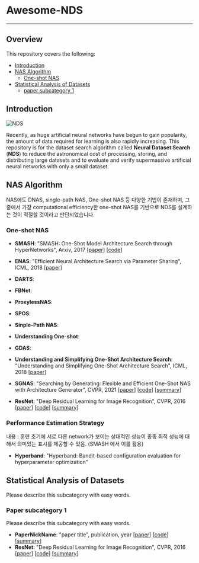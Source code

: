 # Awesome-NDS

---

## Overview

This repository covers the following:

- [Introduction](#introduction)
- [NAS Algorithm](#nas-algorithm)
  - [One-shot NAS](#One-shot-NAS)
- [Statistical Analysis of Datasets](#statistical-analysis-of-datasets)
  - [paper subcategory 1](#paper-subcategory-1)



## Introduction

![NDS](https://user-images.githubusercontent.com/90232305/209629502-37e63cf7-5a45-42db-93ea-55b11f8cb9fc.jpg)

Recently, as huge artificial neural networks have begun to gain popularity, the amount of data required for learning is also rapidly increasing. This repository is for the dataset search algorithm called **Neural Dataset Search** (**NDS**) to reduce the astronomical cost of processing, storing, and distributing large datasets and to evaluate and verify supermassive artificial neural networks with only a small dataset. 


## NAS Algorithm

NAS에도 DNAS, single-path NAS, One-shot NAS 등 다양한 기법이 존재하며, 그 중에서 가장 computational efficiency한 one-shot NAS를 기반으로 NDS를 설계하는 것이 적절할 것이라고 판단되었습니다. 



### One-shot NAS


- **SMASH**: "SMASH: One-Shot Model Architecture Search through HyperNetworks", Arxiv, 2017 [[paper](https://arxiv.org/abs/1708.05344)] [[code](https://github.com/ajbrock/SMASH/blob/master/train.py)]
- **ENAS**: "Efficient Neural Architecture Search via Parameter Sharing", ICML, 2018 [[paper](https://arxiv.org/abs/1802.03268)]
- **DARTS**:
- **FBNet**:
- **ProxylessNAS**:
- **SPOS**:
- **Sinple-Path NAS**:
- **Understanding One-shot**:
- **GDAS**:
- **Understanding and Simplifying One-Shot Architecture Search**: "Understanding and Simplifying One-Shot Architecture Search", ICML, 2018 [[paper](https://proceedings.mlr.press/v80/bender18a/bender18a.pdf)]
- **SGNAS**: "Searching by Generating: Flexible and Efficient One-Shot NAS with
Architecture Generator", CVPR, 2021 [[paper](https://arxiv.org/abs/2103.07289)] [[code](https://github.com/eric8607242/SGNAS)] [[summary](summary/example.md)]

- **ResNet**: "Deep Residual Learning for Image Recognition", CVPR, 2016 [[paper](https://arxiv.org/abs/1512.03385)] [[code](https://github.com/pytorch/vision/blob/main/torchvision/models/resnet.py)] [[summary](summary/example.md)]


### Performance Estimation Strategy

내용 : 훈련 초기에 서로 다른 network가 보이는 상대적인 성능이 종종 최적 성능에 대해서 의미있는 표시를 제공할 수 있음. (SMASH 에서 이를 활용)
- **Hyperband**: "Hyperband: Bandit-based configuration evaluation for hyperparameter optimization"


## Statistical Analysis of Datasets

Please describe this subcategory with easy words.



### Paper subcategory 1

Please describe this subcategory with easy words.


- **PaperNickName**: "paper title", publication, year [[paper](https://arxiv.org/abs/1512.03385)] [[code](https://github.com/pytorch/vision/blob/main/torchvision/models/resnet.py)] [[summary](summary/example.md)]
- **ResNet**: "Deep Residual Learning for Image Recognition", CVPR, 2016 [[paper](https://arxiv.org/abs/1512.03385)] [[code](https://github.com/pytorch/vision/blob/main/torchvision/models/resnet.py)] [[summary](summary/example.md)]
